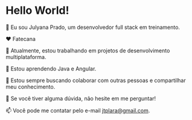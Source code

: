 # Hello World!

👋 Eu sou Julyana Prado, um desenvolvedor full stack em treinamento.

❤️ Fatecana

🔭 Atualmente, estou trabalhando em projetos de desenvolvimento multiplataforma.

🌱 Estou aprendendo Java e Angular.

👯 Estou sempre buscando colaborar com outras pessoas e compartilhar meu conhecimento.

💬 Se você tiver alguma dúvida, não hesite em me perguntar!

📫 Você pode me contatar pelo e-mail jtplara@gmail.com.
